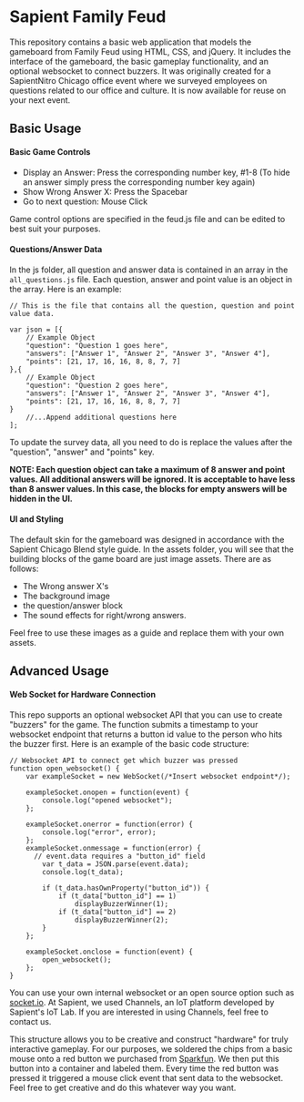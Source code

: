 # Sapient Family Feud

This repository contains a basic web application that models the gameboard from Family Feud using HTML, CSS, and jQuery. It includes the interface of the gameboard, the basic gameplay functionality, and an optional websocket to connect buzzers. It was originally created for a SapientNitro Chicago office event where we surveyed employees on questions related to our office and culture. It is now available for reuse on your next event. 

## Basic Usage 

#### Basic Game Controls

* Display an Answer: Press the corresponding number key, #1-8 (To hide an answer simply press the corresponding number key again)
* Show Wrong Answer X: Press the Spacebar
* Go to next question: Mouse Click

Game control options are specified in the feud.js file and can be edited to best suit your purposes. 

#### Questions/Answer Data

In the js folder, all question and answer data is contained in an array in the `all_questions.js` file. Each question, answer and point value is an object in the array. Here is an example:
~~~~
// This is the file that contains all the question, question and point value data.

var json = [{
	// Example Object
	"question": "Question 1 goes here",
	"answers": ["Answer 1", "Answer 2", "Answer 3", "Answer 4"],
	"points": [21, 17, 16, 16, 8, 8, 7, 7]
},{
	// Example Object
	"question": "Question 2 goes here",
	"answers": ["Answer 1", "Answer 2", "Answer 3", "Answer 4"],
	"points": [21, 17, 16, 16, 8, 8, 7, 7]
}
	//...Append additional questions here
];
~~~~
To update the survey data, all you need to do is replace the values after the "question", "answer" and "points" key. 

**NOTE: Each question object can take a maximum of 8 answer and point values. All additional answers will be ignored. It is acceptable to have less than 8 answer values. In this case, the blocks for empty answers will be hidden in the UI.**

#### UI and Styling

The default skin for the gameboard was designed in accordance with the Sapient Chicago Blend style guide. In the assets folder, you will see that the building blocks of the game board are just image assets. There are as follows:
* The Wrong answer X's
* The background image
* the question/answer block
* The sound effects for right/wrong answers. 

Feel free to use these images as a guide and replace them with your own assets. 

## Advanced Usage

#### Web Socket for Hardware Connection

This repo supports an optional websocket API that you can use to create "buzzers" for the game. The function submits a timestamp to your websocket endpoint that returns a button id value to the person who hits the buzzer first. Here is an example of the basic code structure: 

~~~~
// Websocket API to connect get which buzzer was pressed
function open_websocket() {
    var exampleSocket = new WebSocket(/*Insert websocket endpoint*/);

    exampleSocket.onopen = function(event) {
        console.log("opened websocket");
    };

    exampleSocket.onerror = function(error) {
        console.log("error", error);
    };
    exampleSocket.onmessage = function(error) {
      // event.data requires a "button_id" field
        var t_data = JSON.parse(event.data);
        console.log(t_data);

        if (t_data.hasOwnProperty("button_id")) {
            if (t_data["button_id"] == 1)
                displayBuzzerWinner(1);
            if (t_data["button_id"] == 2)
                displayBuzzerWinner(2);
        }
    };

    exampleSocket.onclose = function(event) {
        open_websocket();
    };
}
~~~~

You can use your own internal websocket or an open source option such as [socket.io](http://socket.io/ "Websocket"). At Sapient, we used Channels, an IoT platform developed by Sapient's IoT Lab. If you are interested in using Channels, feel free to contact us. 

This structure allows you to be creative and construct "hardware" for truly interactive gameplay. For our purposes, we soldered the chips from a basic mouse onto a red button we purchased from [Sparkfun](https://www.sparkfun.com/ "Sparkfun"). We then put this button into a container and labeled them. Every time the red button was pressed it triggered a mouse click event that sent data to the websocket. Feel free to get creative and do this whatever way you want. 


